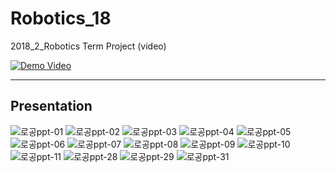 # Robotics_18
2018_2_Robotics Term Project (video)

[![Demo Video](https://img.youtube.com/vi/7QjjGhCHlPk/sddefault.jpg)](https://www.youtube.com/watch?v=7QjjGhCHlPk)

---

## Presentation
![로공ppt-01](https://user-images.githubusercontent.com/53249897/119514212-ca8b8600-bdaf-11eb-88a9-32b3878dc68e.png)
![로공ppt-02](https://user-images.githubusercontent.com/53249897/119514208-ca8b8600-bdaf-11eb-8501-ec5fd1457448.png)
![로공ppt-03](https://user-images.githubusercontent.com/53249897/119514205-c9f2ef80-bdaf-11eb-97f2-020b6205e6bf.png)
![로공ppt-04](https://user-images.githubusercontent.com/53249897/119514204-c95a5900-bdaf-11eb-9ee3-081cbb955eb7.png)
![로공ppt-05](https://user-images.githubusercontent.com/53249897/119514201-c95a5900-bdaf-11eb-84b8-d64b76784afe.png)
![로공ppt-06](https://user-images.githubusercontent.com/53249897/119514188-c8292c00-bdaf-11eb-9055-e39f976bc92d.png)
![로공ppt-07](https://user-images.githubusercontent.com/53249897/119514184-c7909580-bdaf-11eb-8112-c07cf936e2ef.png)
![로공ppt-08](https://user-images.githubusercontent.com/53249897/119514181-c6f7ff00-bdaf-11eb-908d-2d861bc9b067.png)
![로공ppt-09](https://user-images.githubusercontent.com/53249897/119514180-c65f6880-bdaf-11eb-8673-6bf77807c844.png)
![로공ppt-10](https://user-images.githubusercontent.com/53249897/119514179-c65f6880-bdaf-11eb-87ba-f5f706374d73.png)
![로공ppt-11](https://user-images.githubusercontent.com/53249897/119514176-c5c6d200-bdaf-11eb-8f82-28b1391e0fb1.png)
![로공ppt-28](https://user-images.githubusercontent.com/53249897/119514173-c5c6d200-bdaf-11eb-8e3a-f544526f4f55.png)
![로공ppt-29](https://user-images.githubusercontent.com/53249897/119514171-c52e3b80-bdaf-11eb-9a52-aa7f3c914679.png)
![로공ppt-31](https://user-images.githubusercontent.com/53249897/119514138-bfd0f100-bdaf-11eb-99ec-d2b6ee047380.png)













